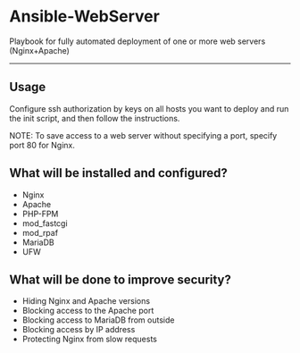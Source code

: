 # Ansible-WebServer
Playbook for fully automated deployment of one or more web servers (Nginx+Apache)

____

## Usage

Configure ssh authorization by keys on all hosts you want to deploy and run the init script, and then follow the instructions.

NOTE: To save access to a web server without specifying a port, specify port 80 for Nginx.

## What will be installed and configured?
- Nginx
- Apache
- PHP-FPM
- mod_fastcgi
- mod_rpaf
- MariaDB
- UFW

## What will be done to improve security?
- Hiding Nginx and Apache versions
- Blocking access to the Apache port
- Blocking access to MariaDB from outside
- Blocking access by IP address
- Protecting Nginx from slow requests

